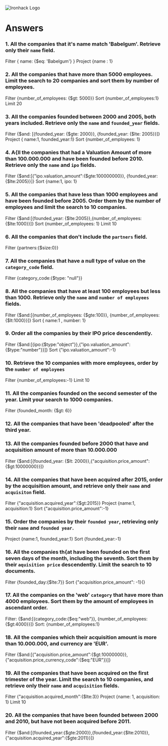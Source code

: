 ![Ironhack Logo](https://i.imgur.com/1QgrNNw.png)

# Answers

### 1. All the companies that it's name match 'Babelgum'. Retrieve only their `name` field.

Filter { name: {$eq: 'Babelgum'} }
Project {name : 1}

### 2. All the companies that have more than 5000 employees. Limit the search to 20 companies and sort them by **number of employees**.

Filter {number_of_employees: {$gt: 5000}}
Sort  {number_of_employees:1}
Limit 20


### 3. All the companies founded between 2000 and 2005, both years included. Retrieve only the `name` and `founded_year` fields.

Filter {$and: [{founded_year: {$gte: 2000}}, {founded_year: {$lte: 2005}}]}
Project { name:1, founded_year:1}
Sort {number_of_employees: 1}


### 4. A{ll the companies that had a Valuation Amount of more than 100.000.000 and have been founded before 2010. Retrieve only the `name` and `ipo` fields.

Filter {$and:[{"ipo.valuation_amount":{$gte:100000000}}, {founded_year:{$lte:2005}}]}
Sort {name:1, ipo: 1}

### 5. All the companies that have less than 1000 employees and have been founded before 2005. Order them by the number of employees and limit the search to 10 companies.

Filter {$and:[{founded_year: {$lte:2005}},{number_of_employees: {$lte:1000}}]}
Sort {number_of_employees: 1}
Limit 10

### 6. All the companies that don't include the `partners` field.

Filter {partners:{$size:0}}

### 7. All the companies that have a null type of value on the `category_code` field.

Filter {category_code:{$type: "null"}}


### 8. All the companies that have at least 100 employees but less than 1000. Retrieve only the `name` and `number of employees` fields.

Filter {$and:[{number_of_employees: {$gte:100}}, {number_of_employees: {$lt:1000}}]}
Sort { name:1 , number: 1}

### 9. Order all the companies by their IPO price descendently.

Filter {$and:[{ipo:{$type:"object"}},{"ipo.valuation_amount":{$type:"number"}}]} 
Sort {"ipo.valuation_amount":-1}

### 10. Retrieve the 10 companies with more employees, order by the `number of employees`

Filter {number_of_employees:-1}
Limit 10


### 11. All the companies founded on the second semester of the year. Limit your search to 1000 companies.

Filter {founded_month: {$gt: 6}}

### 12. All the companies that have been 'deadpooled' after the third year.

<!-- Your Code Goes Here -->

### 13. All the companies founded before 2000 that have and acquisition amount of more than 10.000.000

Filter {$and:[{founded_year: {$lt: 2000}},{"acquisition.price_amount":{$gt:10000000}}]}

### 14. All the companies that have been acquired after 2015, order by the acquisition amount, and retrieve only their `name` and `acquisiton` field.

Filter {"acquisition.acquired_year":{$gt:2015}}
Project {name:1, acquisition:1}
Sort {"acquisition.price_amount":-1}

### 15. Order the companies by their `founded year`, retrieving only their `name` and `founded year`.

Project {name:1, founded_year:1}
Sort {founded_year:-1}


### 16. All the companies th{at have been founded on the first seven days of the month, including the seventh. Sort them by their `aquisition price` descendently. Limit the search to 10 documents.


Filter {founded_day:{$lte:7}}
Sort {"acquisition.price_amount": -1}{}


### 17. All the companies on the 'web' `category` that have more than 4000 employees. Sort them by the amount of employees in ascendant order.

Filter: {$and:[{category_code:{$eq:"web"}}, {number_of_employees:{$gt:4000}}]}
Sort: {number_of_employees:1}

### 18. All the companies which their acquisition amount is more than 10.000.000, and currency are 'EUR'.

Filter {$and:[{"acquisition.price_amount":{$gt:10000000}}, {"acquisition.price_currency_code":{$eq:"EUR"}}]}

### 19. All the companies that have been acquired on the first trimester of the year. Limit the search to 10 companies, and retrieve only their `name` and `acquisition` fields.

Filter {"acquisition.acquired_month":{$lte:3}}
Project {name: 1, acquisition: 1}
Limit 10

### 20. All the companies that have been founded between 2000 and 2010, but have not been acquired before 2011.

Filter {$and:[{founded_year:{$gte:2000}},{founded_year:{$lte:2010}}, {"acquisition.acquired_year":{$gte:2011}}]}